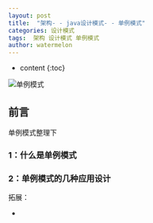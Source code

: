 ```yaml
---
layout: post
title:  "架构- - java设计模式- - 单例模式"
categories: 设计模式
tags:  架构 设计模式 单例模式
author: watermelon
---
```

* content
{:toc}

![单例模式](https://img2.ph.126.net/HAbS45rwwdXt5ufBawJ2Ww==/6632644465375330049.jpg)
## 前言
单例模式整理下





### 1：什么是单例模式

### 2：单例模式的几种应用设计

拓展：
* [](http)  
